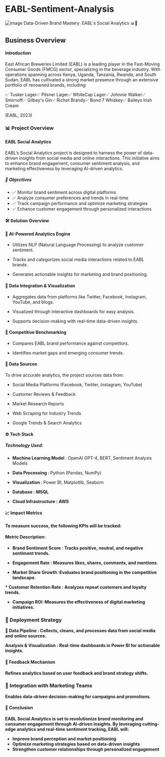 # EABL-Sentiment-Analysis

![image](https://github.com/user-attachments/assets/5a5a9a5e-c2b3-4e27-9ef0-cdd9b9297e6f)
Data-Driven Brand Mastery: EABL's Social Analytics 📊🍻



## Business Overview

#### Introduction

East African Breweries Limited (EABL) is a leading player in the Fast-Moving Consumer Goods (FMCG) sector, specializing in the beverage industry. With operations spanning across Kenya, Uganda, Tanzania, Rwanda, and South Sudan, EABL has cultivated a strong market presence through an extensive portfolio of renowned brands, including:

✅ Tusker Lager✅ Pilsner Lager✅ WhiteCap Lager✅ Johnnie Walker✅ Smirnoff✅ Gilbey's Gin✅ Richot Brandy✅ Bond 7 Whiskey✅ Baileys Irish Cream

(EABL, 2023)

### 📊 Project Overview

#### EABL Social Analytics

EABL’s Social Analytics project is designed to harness the power of data-driven insights from social media and online interactions. This initiative aims to enhance brand engagement, consumer sentiment analysis, and marketing effectiveness by leveraging AI-driven analytics.

##### 🚀 Objectives


* ✅ Monitor brand sentiment across digital platforms
* ✅ Analyze consumer preferences and trends in real-time
* ✅ Track campaign performance and optimize marketing strategies
* ✅ Enhance customer engagement through personalized interactions

#### 🛠️ Solution Overview

#### 🔹 AI-Powered Analytics Engine

* Utilizes NLP (Natural Language Processing) to analyze customer sentiment.

* Tracks and categorizes social media interactions related to EABL brands.

* Generates actionable insights for marketing and brand positioning.

#### 🔹 Data Integration & Visualization

* Aggregates data from platforms like Twitter, Facebook, Instagram, YouTube, and blogs.

* Visualized through interactive dashboards for easy analysis.

* Supports decision-making with real-time data-driven insights.

#### 🔹 Competitive Benchmarking

* Compares EABL brand performance against competitors.

* Identifies market gaps and emerging consumer trends.

#### 📂 Data Sources

To drive accurate analytics, the project sources data from:

* Social Media Platforms (Facebook, Twitter, Instagram, YouTube)

*  Customer Reviews & Feedback

* Market Research Reports

* Web Scraping for Industry Trends

* Google Trends & Search Analytics

#### ⚙️ Tech Stack
##### Technology Used:

* <b> Machine Learning Model </b>: OpenAI GPT-4, BERT, Sentiment Analysis Models

* <b> Data Processing </b>: Python (Pandas, NumPy)
* <b> Visualization </b>: Power BI, Matplotlib, Seaborn
* <b> Database <b/>: MSQL

* <b> Cloud Infrastructure <b/> : AWS

#### 📈 Impact Metrics

To measure success, the following KPIs will be tracked:

#### Metric Description:

* <b> Brand Sentiment Score </b>: Tracks positive, neutral, and negative sentiment trends.

*  <b> Engagement Rate </b>: Measures likes, shares, comments, and mentions.

* <b> Market Share Growth </b>:Evaluates brand positioning in the competitive landscape.

*<b> Customer Retention Rate </b>: Analyzes repeat customers and loyalty trends.

* </b> Campaign ROI </b>:Measures the effectiveness of digital marketing initiatives.

### 🚀 Deployment Strategy

<b>🔹 Data Pipeline </b> : 
Collects, cleans, and processes data from social media and online sources.

<b> Analysis & Visualization </b>: 
Real-time dashboards in Power BI for actionable insights.

#### 🔹 Feedback Mechanism

Refines analytics based on user feedback and brand strategy shifts.

### 🔹 Integration with Marketing Teams

Enables data-driven decision-making for campaigns and promotions.

#### 🎯 Conclusion

EABL Social Analytics is set to revolutionize brand monitoring and consumer engagement through AI-driven insights. By leveraging cutting-edge analytics and real-time sentiment tracking, EABL will:
- Improve brand perception and market positioning
- Optimize marketing strategies based on data-driven insights
- Strengthen customer relationships through personalized engagement
